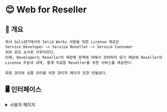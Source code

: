 #  :blush: Web for Reseller

## 🖖 개요

    회사 SolidIT에서의 Solid Works 사용을 위한 License 제공은 
    Service Developer –> Service Reseller –> Service Consumer 
    위와 같은 순서로 이루어진다. 
    이때, Developer는 Reseller의 재판매 정책에 대해서 관여하지 않기 때문에 Reseller의 License 주문과 내역, 통계 자료등 Reseller를 위한 서비스를 제공한다.
    
    회원 관리와 상품 관리를 위한 관리자 페이지 또한 만들었다.



## 🖥 인터페이스

<details>   <summary>사용자 페이지</summary> 
<img src="./resources/interface.jpg"
</details>

<details>   <summary>관리자 페이지</summary> 
<img src="./resources/admin1.png">
<img src="./resources/admin2.png">
</details>


## 🏢 시스템 구조

![img](./resources/back_system_structure.png)



## 🗣 프로젝트 관련 PPT

[백엔드 관련 정리](./Backend/smallweb 서버 정리.pptx)

[프론트 사용자 페이지 관련 정리](./Frontend/SolidWorks_Reseller_Web_Project_심재철.pptx)

[프론트 관리자 페이지 관련 정리](./Frontend/SolidWorks_Admin_Web_Project_심재철.pptx)
